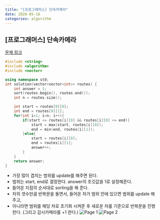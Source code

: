 ```yaml
---
title: "[프로그래머스] 단속카메라"
date: 2020-05-16
categories: algorithm
---
```


## [프로그래머스] 단속카메라
[문제 링크](https://programmers.co.kr/learn/courses/30/lessons/42884)

```c++
#include <string>
#include <algorithm>
#include <vector>

using namespace std;
int solution(vector<vector<int>> routes) {
    int answer = 1;
    sort(routes.begin(), routes.end());
    int n = routes.size();

    int start = routes[0][0];
    int end = routes[0][1];
    for(int i=1; i<n; i++){
        if(start <= routes[i][0] && routes[i][0] <= end){
            start = max(start, routes[i][0]);
            end = min(end, routes[i][1]);
        }else{
            start = routes[i][0];
            end = routes[i][1];
            answer++;
        }
    }
    return answer;
}

```

- 가장 많이 겹치는 범위를 update를 해주면 된다.
- 범위는 start, end로 결정한다. answer의 초깃값을 1로 설정해준다.
- 들어온 지점의 순서대로 sorting을 해 준다.
- 차의 갯수만큼 반복문을 돌면서, 들어온 차가 범위 안에 있으면 범위를 update 해 주고,
- 아니라면 범위를 해당 차로 초기화 시켜준 후 새로운 차를 기준으로 반복문을 진행한다. (그리고 감시카메라를 +1 한다.)
  ![Page 1](https://user-images.githubusercontent.com/41617388/82119004-debca080-97b5-11ea-988f-7a37e8b28bba.png)
  ![Page 2](https://user-images.githubusercontent.com/41617388/82119002-db291980-97b5-11ea-9296-d3b8205049ab.png)
